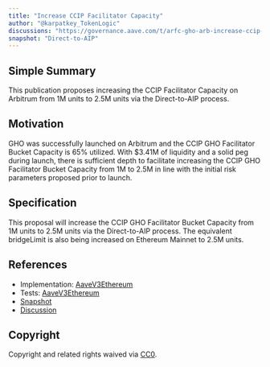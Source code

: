 ```yaml
---
title: "Increase CCIP Facilitator Capacity"
author: "@karpatkey_TokenLogic"
discussions: "https://governance.aave.com/t/arfc-gho-arb-increase-ccip-facilitator-capacity/18169"
snapshot: "Direct-to-AIP"
---
```


## Simple Summary

This publication proposes increasing the CCIP Facilitator Capacity on Arbitrum from 1M units to 2.5M units via the Direct-to-AIP process.

## Motivation

GHO was successfully launched on Arbitrum and the CCIP GHO Facilitator Bucket Capacity is 65% utilized. With $3.41M of liquidity and a solid peg during launch, there is sufficient depth to facilitate increasing the CCIP GHO Facilitator Bucket Capacity from 1M to 2.5M in line with the initial risk parameters proposed prior to launch.

## Specification

This proposal will increase the CCIP GHO Facilitator Bucket Capacity from 1M units to 2.5M units via the Direct-to-AIP process.
The equivalent bridgeLimit is also being increased on Ethereum Mainnet to 2.5M units.

## References

- Implementation: [AaveV3Ethereum](https://github.com/bgd-labs/aave-proposals-v3/blob/main/src/20240707_AaveV3Ethereum_IncreaseCCIPFacilitatorCapacity/AaveV3Ethereum_IncreaseCCIPFacilitatorCapacity_20240707.sol)
- Tests: [AaveV3Ethereum](https://github.com/bgd-labs/aave-proposals-v3/blob/main/src/20240707_AaveV3Ethereum_IncreaseCCIPFacilitatorCapacity/AaveV3Ethereum_IncreaseCCIPFacilitatorCapacity_20240707.t.sol)
- [Snapshot](Direct-to-AIP)
- [Discussion](https://governance.aave.com/t/arfc-gho-arb-increase-ccip-facilitator-capacity/18169)

## Copyright

Copyright and related rights waived via [CC0](https://creativecommons.org/publicdomain/zero/1.0/).
